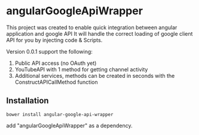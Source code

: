 angularGoogleApiWrapper
=======================

This project was created to enable quick integration between angular application and google API
It will handle the correct loading of google client API for you by injecting code & Scripts.

Version 0.0.1 support the following:

1. Public API access (no OAuth yet)
2. YouTubeAPI with 1 method for getting channel activity 
3. Additional services, methods can be created in seconds with the ConstructAPICallMethod function 

Installation
------------

````
bower install angular-google-api-wrapper
````


add "angularGoogleApiWrapper" as a dependency.
